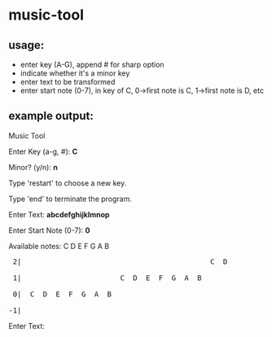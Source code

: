 # music-tool

## usage:
- enter key (A-G), append # for sharp option
- indicate whether it's a minor key
- enter text to be transformed
- enter start note (0-7), in key of C, 0->first note is C, 1->first note is D, etc

## example output:

Music Tool

Enter Key (a-g, #): **C**

Minor? (y/n): **n**


Type 'restart' to choose a new key. 

Type 'end' to terminate the program.

Enter Text: **abcdefghijklmnop**

Enter Start Note (0-7): **0**


Available notes:
C D E F G A B

<pre>
 2|                                            C  D

 1|                       C  D  E  F  G  A  B

 0|  C  D  E  F  G  A  B

-1|
</pre>

Enter Text:
